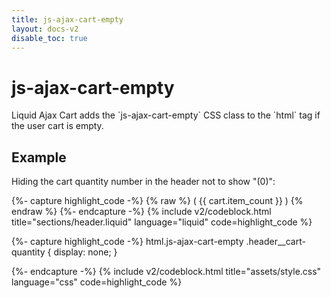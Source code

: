 ```yaml
---
title: js-ajax-cart-empty
layout: docs-v2
disable_toc: true
---
```


# js-ajax-cart-empty

<p class="lead" markdown="1">
Liquid Ajax Cart adds the `js-ajax-cart-empty` CSS class to the `html` tag if the user cart is empty.
</p>

## Example

Hiding the cart quantity number in the header not to show "(0)":

{%- capture highlight_code -%}
{% raw %}
<span class="header__cart-quantity">
  (
  <span data-ajax-cart-bind="item_count">
    {{ cart.item_count }}
  </span>
  )
</span>
{% endraw %}
{%- endcapture -%}
{% include v2/codeblock.html title="sections/header.liquid" language="liquid" code=highlight_code %}

{%- capture highlight_code -%}
html.js-ajax-cart-empty .header__cart-quantity {
  display: none;
}

{%- endcapture -%}
{% include v2/codeblock.html title="assets/style.css" language="css" code=highlight_code %}